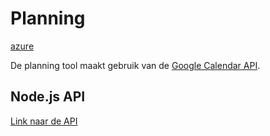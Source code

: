 # Planning
[azure](https://dev.azure.com/anyvent/Planning)

De planning tool maakt gebruik van de [Google Calendar API](https://developers.google.com/calendar).

## Node.js API
[Link naar de API](http://10.3.56.11:9000/)
